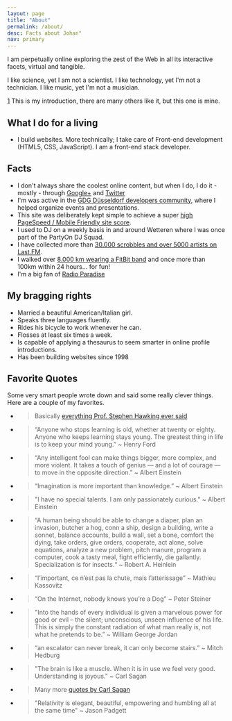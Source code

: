 ```yaml
---
layout: page
title: "About"
permalink: /about/
desc: Facts about Johan"
nav: primary
---
```


I am perpetually online exploring the zest of the Web in all its interactive facets, virtual and tangible.

I like science, yet I am not a scientist. I like technology, yet I'm not a technician. I like music, yet I'm not a musician.

[1](http://en.wikipedia.org/wiki/Rifleman%27s_Creed) This is my introduction, there are many others like it, but this one is mine.

## What I do for a living

- I build websites. More technically; I take care of Front-end development (HTML5, CSS, JavaScript). I am a front-end stack developer.

## Facts

- I don't always share the coolest online content, but when I do, I do it - mostly - through [Google+](https://plus.google.com/+JohanBové) and [Twitter](https://twitter.com/johanbove)
- I'm was active in the [GDG Düsseldorf developers community](https://plus.google.com/communities/113782579160655007812), where I helped organize events and presentations.
- This site was deliberately kept simple to achieve a super [high PageSpeed / Mobile Friendly site score](https://developers.google.com/speed/pagespeed/insights/?url=http%3A%2F%2Fblog.johanbove.info).
- I used to DJ on a weekly basis in and around Wetteren where I was once part of the PartyOn DJ Squad.
- I have collected more than [30.000 scrobbles and over 5000 artists on Last.FM](http://www.last.fm/user/Joe-1).
- I walked over [8.000 km wearing a FitBit band](https://www.fitbit.com/user/26B3ZT) and once more than 100km within 24 hours... for fun!
- I'm a big fan of [Radio Paradise](http://www.radioparadise.com)

## My bragging rights

- Married a beautiful American/Italian girl.
- Speaks three languages fluently.
- Rides his bicycle to work whenever he can.
- Flosses at least six times a week.
- Is capable of applying a thesaurus to seem smarter in online profile introductions.
- Has been building websites since 1998

## Favorite Quotes

Some very smart people wrote down and said some really clever things. Here are a couple of my favorites.

- > Basically [everything Prof. Stephen Hawking ever said](http://www.brainyquote.com/quotes/authors/s/stephen_hawking.html)
- > “Anyone who stops learning is old, whether at twenty or eighty. Anyone who keeps learning stays young. The greatest thing in life is to keep your mind young.” ~ Henry Ford
- > “Any intelligent fool can make things bigger, more complex, and more violent. It takes a touch of genius — and a lot of courage — to move in the opposite direction.” ~ Albert Einstein
- > “Imagination is more important than knowledge.” ~ Albert Einstein
- > "I have no special talents. I am only passionately curious." ~ Albert Einstein
- > “A human being should be able to change a diaper, plan an invasion, butcher a hog, conn a ship, design a building, write a sonnet, balance accounts, build a wall, set a bone, comfort the dying, take orders, give orders, cooperate, act alone, solve equations, analyze a new problem, pitch manure, program a computer, cook a tasty meal, fight efficiently, die gallantly. Specialization is for insects.“ ~ Robert A. Heinlein
- > “l’important, ce n’est pas la chute, mais l’atterissage” ~ Mathieu Kassovitz
-  > “On the Internet, nobody knows you’re a Dog” ~ Peter Steiner
- > "Into the hands of every individual is given a marvelous power for good or evil – the silent; unconscious, unseen influence of his life. This is simply the constant radiation of what man really is, not what he pretends to be.” ~ William George Jordan
- > “an escalator can never break, it can only become stairs.” ~ Mitch Hedburg
- > "The brain is like a muscle. When it is in use we feel very good. Understanding is joyous." ~ Carl Sagan
- > Many more [quotes by Carl Sagan](http://www.brainyquote.com/quotes/authors/s/carl_sagan.html)
- > "Relativity is elegant, beautiful, empowering and humbling all at the same time" ~ Jason Padgett
